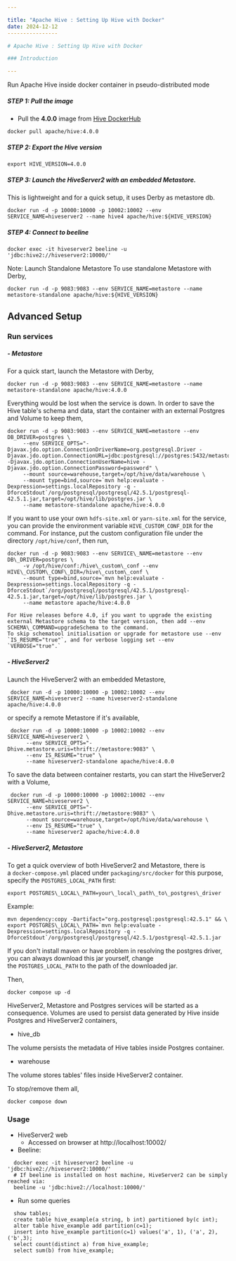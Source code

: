 ```yaml
---

title: "Apache Hive : Setting Up Hive with Docker"
date: 2024-12-12
----------------

# Apache Hive : Setting Up Hive with Docker

### Introduction

---
```


Run Apache Hive inside docker container in pseudo-distributed mode

##### **STEP 1: Pull the image**

* Pull the **4.0.0** image from [Hive DockerHub](https://hub.docker.com/r/apache/hive/tags)

```
docker pull apache/hive:4.0.0

```

##### **STEP 2: Export the Hive version**

```
export HIVE_VERSION=4.0.0

```

##### **STEP 3: Launch the HiveServer2 with an embedded Metastore.**

This is lightweight and for a quick setup, it uses Derby as metastore db.

```
docker run -d -p 10000:10000 -p 10002:10002 --env SERVICE_NAME=hiveserver2 --name hive4 apache/hive:${HIVE_VERSION}

```

##### **STEP 4: Connect to beeline**

```
docker exec -it hiveserver2 beeline -u 'jdbc:hive2://hiveserver2:10000/'

```

Note: Launch Standalone Metastore To use standalone Metastore with Derby,

```
docker run -d -p 9083:9083 --env SERVICE_NAME=metastore --name metastore-standalone apache/hive:${HIVE_VERSION}

```

## Advanced Setup

### Run services

##### **- Metastore**

For a quick start, launch the Metastore with Derby,

```
docker run -d -p 9083:9083 --env SERVICE_NAME=metastore --name metastore-standalone apache/hive:4.0.0

```

Everything would be lost when the service is down. In order to save the Hive table's schema and data, start the container with an external Postgres and Volume to keep them,

```
docker run -d -p 9083:9083 --env SERVICE_NAME=metastore --env DB_DRIVER=postgres \  
     --env SERVICE_OPTS="-Djavax.jdo.option.ConnectionDriverName=org.postgresql.Driver -Djavax.jdo.option.ConnectionURL=jdbc:postgresql://postgres:5432/metastore\_db -Djavax.jdo.option.ConnectionUserName=hive -Djavax.jdo.option.ConnectionPassword=password" \  
     --mount source=warehouse,target=/opt/hive/data/warehouse \  
     --mount type=bind,source=`mvn help:evaluate -Dexpression=settings.localRepository -q -DforceStdout`/org/postgresql/postgresql/42.5.1/postgresql-42.5.1.jar,target=/opt/hive/lib/postgres.jar \  
     --name metastore-standalone apache/hive:4.0.0
```

If you want to use your own `hdfs-site.xml` or `yarn-site.xml` for the service, you can provide the environment variable `HIVE_CUSTOM_CONF_DIR` for the command. For instance, put the custom configuration file under the directory `/opt/hive/conf`, then run,

```
docker run -d -p 9083:9083 --env SERVICE\_NAME=metastore --env DB\_DRIVER=postgres \
     -v /opt/hive/conf:/hive\_custom\_conf --env HIVE\_CUSTOM\_CONF\_DIR=/hive\_custom\_conf \
     --mount type=bind,source=`mvn help:evaluate -Dexpression=settings.localRepository -q -DforceStdout`/org/postgresql/postgresql/42.5.1/postgresql-42.5.1.jar,target=/opt/hive/lib/postgres.jar \
     --name metastore apache/hive:4.0.0  
  
For Hive releases before 4.0, if you want to upgrade the existing external Metastore schema to the target version, then add --env SCHEMA\_COMMAND=upgradeSchema to the command.  
To skip schematool initialisation or upgrade for metastore use --env `IS_RESUME="true"`, and for verbose logging set --env `VERBOSE="true".`
```

##### **- HiveServer2**

Launch the HiveServer2 with an embedded Metastore,

```
 docker run -d -p 10000:10000 -p 10002:10002 --env SERVICE_NAME=hiveserver2 --name hiveserver2-standalone apache/hive:4.0.0

```

or specify a remote Metastore if it's available,

```
 docker run -d -p 10000:10000 -p 10002:10002 --env SERVICE_NAME=hiveserver2 \
      --env SERVICE_OPTS="-Dhive.metastore.uris=thrift://metastore:9083" \
      --env IS_RESUME="true" \
      --name hiveserver2-standalone apache/hive:4.0.0

```

To save the data between container restarts, you can start the HiveServer2 with a Volume,

```
 docker run -d -p 10000:10000 -p 10002:10002 --env SERVICE_NAME=hiveserver2 \
      --env SERVICE_OPTS="-Dhive.metastore.uris=thrift://metastore:9083" \
      --mount source=warehouse,target=/opt/hive/data/warehouse \
      --env IS_RESUME="true" \
      --name hiveserver2 apache/hive:4.0.0  

```

##### **- HiveServer2, Metastore**

To get a quick overview of both HiveServer2 and Metastore, there is a `docker-compose.yml` placed under `packaging/src/docker` for this purpose, specify the `POSTGRES_LOCAL_PATH` first:

```
export POSTGRES\_LOCAL\_PATH=your\_local\_path\_to\_postgres\_driver
```

Example:

```
mvn dependency:copy -Dartifact="org.postgresql:postgresql:42.5.1" && \
export POSTGRES\_LOCAL\_PATH=`mvn help:evaluate -Dexpression=settings.localRepository -q -DforceStdout`/org/postgresql/postgresql/42.5.1/postgresql-42.5.1.jar 
```

If you don't install maven or have problem in resolving the postgres driver, you can always download this jar yourself, change the `POSTGRES_LOCAL_PATH` to the path of the downloaded jar.

Then,

```
docker compose up -d
```

HiveServer2, Metastore and Postgres services will be started as a consequence. Volumes are used to persist data generated by Hive inside Postgres and HiveServer2 containers,

* hive\_db

The volume persists the metadata of Hive tables inside Postgres container.
* warehouse

The volume stores tables' files inside HiveServer2 container.

To stop/remove them all,

```
docker compose down
```

### Usage

* HiveServer2 web
  + Accessed on browser at http://localhost:10002/
* Beeline:

```
  docker exec -it hiveserver2 beeline -u 'jdbc:hive2://hiveserver2:10000/'
  # If beeline is installed on host machine, HiveServer2 can be simply reached via:
  beeline -u 'jdbc:hive2://localhost:10000/'

```

* Run some queries

```
  show tables;
  create table hive_example(a string, b int) partitioned by(c int);
  alter table hive_example add partition(c=1);
  insert into hive_example partition(c=1) values('a', 1), ('a', 2),('b',3);
  select count(distinct a) from hive_example;
  select sum(b) from hive_example;

```

